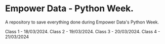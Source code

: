 # Empower Data - Python Week.
A repository to save everything done during Empower Data's Python Week.

Class 1 - 18/03/2024.
Class 2 - 19/03/2024.
Class 3 - 20/03/2024.
Class 4 - 21/03/2024
